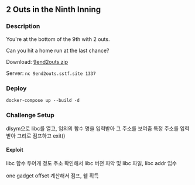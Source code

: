 ## 2 Outs in the Ninth Inning

### Description

You're at the bottom of the 9th with 2 outs.

Can you hit a home run at the last chance?

Download: [9end2outs.zip](deploy/download/9end2outs.zip)

Server: `nc 9end2outs.sstf.site 1337`

### Deploy
```
docker-compose up --build -d
```

### Challenge Setup
dlsym으로 libc를 열고, 임의의 함수 명을 입력받아 그 주소를 보여줌
특정 주소를 입력받아 그리로 점프하고 exit()

#### Exploit
libc 함수 두어개 정도 주소 확인해서 libc 버전 파악 및 libc 파일, libc addr 입수

one gadget offset 계산해서 점프, 쉘 획득
